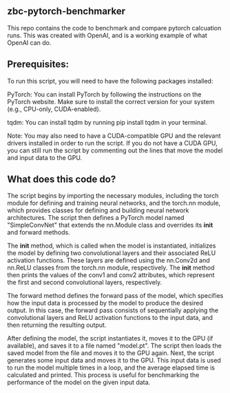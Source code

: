 ## zbc-pytorch-benchmarker
This repo contains the code to benchmark and compare pytorch calcuation  runs.  This was created with OpenAI, and is a working example of what OpenAI can do.


## Prerequisites:

To run this script, you will need to have the following packages installed:

PyTorch: You can install PyTorch by following the instructions on the PyTorch website. Make sure to install the correct version for your system (e.g., CPU-only, CUDA-enabled).

tqdm: You can install tqdm by running pip install tqdm in your terminal.

Note: You may also need to have a CUDA-compatible GPU and the relevant drivers installed in order to run the script. If you do not have a CUDA GPU, you can still run the script by commenting out the lines that move the model and input data to the GPU.


## What does this code do?

The script begins by importing the necessary modules, including the torch module for defining and training neural networks, and the torch.nn module, which provides classes for defining and building neural network architectures. The script then defines a PyTorch model named "SimpleConvNet" that extends the nn.Module class and overrides its __init__ and forward methods.

The __init__ method, which is called when the model is instantiated, initializes the model by defining two convolutional layers and their associated ReLU activation functions. These layers are defined using the nn.Conv2d and nn.ReLU classes from the torch.nn module, respectively. The __init__ method then prints the values of the conv1 and conv2 attributes, which represent the first and second convolutional layers, respectively.

The forward method defines the forward pass of the model, which specifies how the input data is processed by the model to produce the desired output. In this case, the forward pass consists of sequentially applying the convolutional layers and ReLU activation functions to the input data, and then returning the resulting output.

After defining the model, the script instantiates it, moves it to the GPU (if available), and saves it to a file named "model.pt". The script then loads the saved model from the file and moves it to the GPU again. Next, the script generates some input data and moves it to the GPU. This input data is used to run the model multiple times in a loop, and the average elapsed time is calculated and printed. This process is useful for benchmarking the performance of the model on the given input data.
